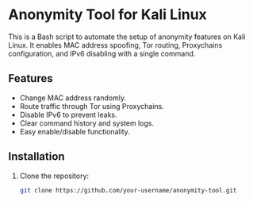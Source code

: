 # Anonymity Tool for Kali Linux

This is a Bash script to automate the setup of anonymity features on Kali Linux. It enables MAC address spoofing, Tor routing, Proxychains configuration, and IPv6 disabling with a single command.

## Features
- Change MAC address randomly.
- Route traffic through Tor using Proxychains.
- Disable IPv6 to prevent leaks.
- Clear command history and system logs.
- Easy enable/disable functionality.

## Installation
1. Clone the repository:
   ```bash
   git clone https://github.com/your-username/anonymity-tool.git
